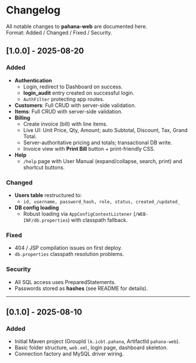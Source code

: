 # Changelog

All notable changes to **pahana-web** are documented here.  
Format: Added / Changed / Fixed / Security.

## [1.0.0] - 2025-08-20
### Added
- **Authentication**
    - Login, redirect to Dashboard on success.
    - **login_audit** entry created on successful login.
    - `AuthFilter` protecting app routes.
- **Customers**: Full CRUD with server-side validation.
- **Items**: Full CRUD with server-side validation.
- **Billing**
    - Create invoice (bill) with line items.
    - Live UI: Unit Price, Qty, Amount; auto Subtotal, Discount, Tax, Grand Total.
    - Server-authoritative pricing and totals; transactional DB write.
    - Invoice view with **Print Bill** button + print-friendly CSS.
- **Help**
    - `/help` page with User Manual (expand/collapse, search, print) and shortcut buttons.

### Changed
- **Users table** restructured to:
    - `id, username, password_hash, role, status, created_/updated_`
- **DB config loading**
    - Robust loading via `AppConfigContextListener` (`/WEB-INF/db.properties`) with classpath fallback.

### Fixed
- 404 / JSP compilation issues on first deploy.
- `db.properties` classpath resolution problems.

### Security
- All SQL access uses PreparedStatements.
- Passwords stored as **hashes** (see README for details).

---

## [0.1.0] - 2025-08-10
### Added
- Initial Maven project (GroupId `lk.icbt.pahana`, ArtifactId `pahana-web`).
- Basic folder structure, `web.xml`, login page, dashboard skeleton.
- Connection factory and MySQL driver wiring.
